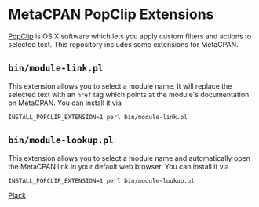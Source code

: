 # MetaCPAN PopClip Extensions

[PopClip](http://pilotmoon.com/popclip/) is OS X software which lets you apply
custom filters and actions to selected text.  This repository includes some
extensions for MetaCPAN.

## `bin/module-link.pl`

This extension allows you to select a module name.  It will replace the
selected text with an `href` tag which points at the module's documentation on
MetaCPAN.   You can install it via

`INSTALL_POPCLIP_EXTENSION=1 perl bin/module-link.pl`


## `bin/module-lookup.pl`

This extension allows you to select a module name and automatically open the
MetaCPAN link in your default web browser.  You can install it via

`INSTALL_POPCLIP_EXTENSION=1 perl bin/module-lookup.pl`

<a href="https://metacpan.org/pod/Plack" target="_blank">Plack</a>
